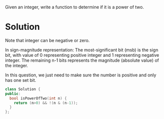 Given an integer, write a function to determine if it is a power of two.
  
# Solution

Note that integer can be negative or zero.
  
In sign-magnitude representation: The most-significant bit (msb) is the sign bit, with value of 0 representing positive integer and 1 representing negative integer. The remaining n-1 bits represents the magnitude (absolute value) of the integer.
  
In this question, we just need to make sure the number is positive and only has one set bit.
  
```cpp
class Solution {
public:
  bool isPowerOfTwo(int n) {
    return (n>0) && !(n & (n-1));
  }
};
```
